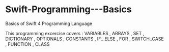 # Swift-Programming---Basics
Basics of Swift 4 Programming Language

This programming excercise covers :
VARIABLES , ARRAYS , SET , DICTIONARY , OPTIONALS , CONSTANTS , IF...ELSE , FOR , SWITCH..CASE , FUNCTION , CLASS

